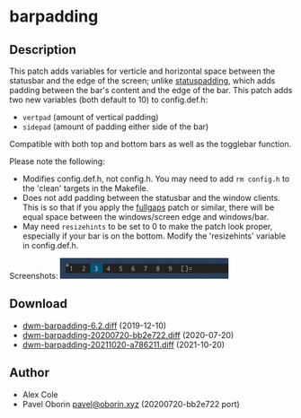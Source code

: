 barpadding
==========

Description
-----------
This patch adds variables for verticle and horizontal space between the statusbar and the edge of the screen; unlike [statuspadding](../statuspadding/), which adds padding between the bar's content and the edge of the bar. This patch adds two new variables (both default to 10) to config.def.h:
* `vertpad` (amount of vertical padding)
* `sidepad` (amount of padding either side of the bar)

Compatible with both top and bottom bars as well as the togglebar function.

Please note the following:
* Modifies config.def.h, not config.h. You may need to add `rm config.h` to the 'clean' targets in the Makefile.
* Does not add padding between the statusbar and the window clients. This is so that if you apply the [fullgaps](../fullgaps/) patch or similar, there will be equal space between the windows/screen edge and windows/bar.
* May need `resizehints` to be set to 0 to make the patch look proper, especially if your bar is on the bottom. Modify the 'resizehints' variable in config.def.h.

Screenshots:
![barpadding screenshot](barpadding.png)

Download
--------
* [dwm-barpadding-6.2.diff](dwm-barpadding-6.2.diff) (2019-12-10)
* [dwm-barpadding-20200720-bb2e722.diff](dwm-barpadding-20200720-bb2e722.diff) (2020-07-20)
* [dwm-barpadding-20211020-a786211.diff](dwm-barpadding-20211020-a786211.diff) (2021-10-20)

Author
------
* Alex Cole
* Pavel Oborin [pavel@oborin.xyz](mailto:pavel@oborin.xyz) (20200720-bb2e722 port)
